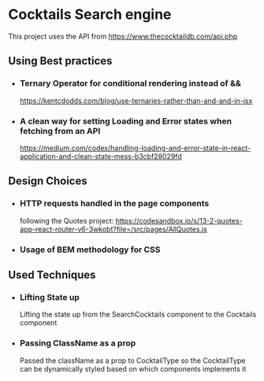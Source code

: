 # Cocktails Search engine

This project uses the API from https://www.thecocktaildb.com/api.php

## Using Best practices

- ### Ternary Operator for conditional rendering instead of &&
  https://kentcdodds.com/blog/use-ternaries-rather-than-and-and-in-jsx
- ### A clean way for setting Loading and Error states when fetching from an API
  https://medium.com/codex/handling-loading-and-error-state-in-react-application-and-clean-state-mess-b3cbf28029fd

## Design Choices

- ### HTTP requests handled in the page components

  following the Quotes project: https://codesandbox.io/s/13-2-quotes-app-react-router-v6-3wkobt?file=/src/pages/AllQuotes.js

- ### Usage of BEM methodology for CSS 


## Used Techniques

- ### Lifting State up
  Lifting the state up from the SearchCocktails component to the Cocktails component

- ### Passing ClassName as a prop
  Passed the className as a prop to CocktailType so the CocktailType can be dynamically styled based on which components implements it
